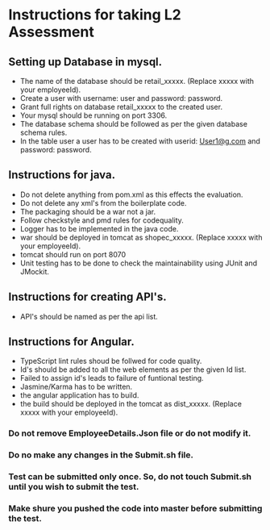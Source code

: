 # Instructions for taking L2 Assessment

## Setting up Database in mysql.
  * The name of the database should be retail_xxxxx. (Replace xxxxx with your employeeId).
  * Create a user with username: user and password: password.
  * Grant full rights on database retail_xxxxx to the created user.
  * Your mysql should be running on port 3306.
  * The database schema should be followed as per the given database schema rules.
  * In the table user a user has to be created with userid: User1@g.com and password: password.
  
## Instructions for java.
  * Do not delete anything from pom.xml as this effects the evaluation.
  * Do not delete any xml's from the boilerplate code.
  * The packaging should be a war not a jar.
  * Follow checkstyle and pmd rules for codequality.
  * Logger has to be implemented in the java code.
  * war should be deployed in tomcat as shopec_xxxxx. (Replace xxxxx with your employeeId).
  * tomcat should run on port 8070
  * Unit testing has to be done to check the maintainability using JUnit and JMockit. 

## Instructions for creating API's.
  * API's should be named as per the api list.

## Instructions for Angular.
  * TypeScript lint rules shoud be follwed for code quality.
  * Id's should be added to all the web elements as per the given Id list.
  * Failed to assign id's leads to failure of funtional testing.
  * Jasmine/Karma has to be written.
  * the angular application has to build.
  * the build should be deployed in the tomcat as dist_xxxxx. (Replace xxxxx with your employeeId).

### Do not remove EmployeeDetails.Json file or do not modify it.

### Do no make any changes in the Submit.sh file.

### Test can be submitted only once. So, do not touch Submit.sh until you wish to submit the test.

### Make shure you pushed the code into master before submitting the test.
